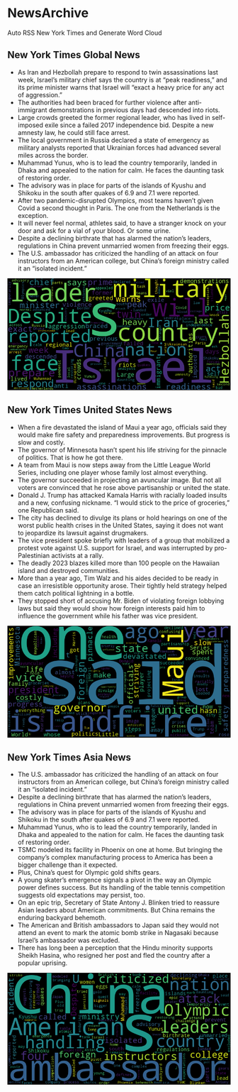 # NewsArchive
Auto RSS New York Times and Generate Word Cloud

## New York Times Global News
* As Iran and Hezbollah prepare to respond to twin assassinations last week, Israel’s military chief says the country is at “peak readiness,” and its prime minister warns that Israel will “exact a heavy price for any act of aggression.”
* The authorities had been braced for further violence after anti-immigrant demonstrations in previous days had descended into riots.
* Large crowds greeted the former regional leader, who has lived in self-imposed exile since a failed 2017 independence bid. Despite a new amnesty law, he could still face arrest.
* The local government in Russia declared a state of emergency as military analysts reported that Ukrainian forces had advanced several miles across the border.
* Muhammad Yunus, who is to lead the country temporarily, landed in Dhaka and appealed to the nation for calm. He faces the daunting task of restoring order.
* The advisory was in place for parts of the islands of Kyushu and Shikoku in the south after quakes of 6.9 and 7.1 were reported.
* After two pandemic-disrupted Olympics, most teams haven’t given Covid a second thought in Paris. The one from the Netherlands is the exception.
* It will never feel normal, athletes said, to have a stranger knock on your door and ask for a vial of your blood. Or some urine.
* Despite a declining birthrate that has alarmed the nation’s leaders, regulations in China prevent unmarried women from freezing their eggs.
* The U.S. ambassador has criticized the handling of an attack on four instructors from an American college, but China’s foreign ministry called it an “isolated incident.”

![Global](./global.png)
## New York Times United States News
* When a fire devastated the island of Maui a year ago, officials said they would make fire safety and preparedness improvements. But progress is slow and costly.
* The governor of Minnesota hasn’t spent his life striving for the pinnacle of politics. That is how he got there.
* A team from Maui is now steps away from the Little League World Series, including one player whose family lost almost everything.
* The governor succeeded in projecting an avuncular image. But not all voters are convinced that he rose above partisanship or united the state.
* Donald J. Trump has attacked Kamala Harris with racially loaded insults and a new, confusing nickname. “I would stick to the price of groceries,” one Republican said.
* The city has declined to divulge its plans or hold hearings on one of the worst public health crises in the United States, saying it does not want to jeopardize its lawsuit against drugmakers.
* The vice president spoke briefly with leaders of a group that mobilized a protest vote against U.S. support for Israel, and was interrupted by pro-Palestinian activists at a rally.
* The deadly 2023 blazes killed more than 100 people on the Hawaiian island and destroyed communities.
* More than a year ago, Tim Walz and his aides decided to be ready in case an irresistible opportunity arose. Their tightly held strategy helped them catch political lightning in a bottle.
* They stopped short of accusing Mr. Biden of violating foreign lobbying laws but said they would show how foreign interests paid him to influence the government while his father was vice president.

![US](./usnews.png)
## New York Times Asia News
* The U.S. ambassador has criticized the handling of an attack on four instructors from an American college, but China’s foreign ministry called it an “isolated incident.”
* Despite a declining birthrate that has alarmed the nation’s leaders, regulations in China prevent unmarried women from freezing their eggs.
* The advisory was in place for parts of the islands of Kyushu and Shikoku in the south after quakes of 6.9 and 7.1 were reported.
* Muhammad Yunus, who is to lead the country temporarily, landed in Dhaka and appealed to the nation for calm. He faces the daunting task of restoring order.
* TSMC modeled its facility in Phoenix on one at home. But bringing the company’s complex manufacturing process to America has been a bigger challenge than it expected.
* Plus, China’s quest for Olympic gold shifts gears.
* A young skater’s emergence signals a pivot in the way an Olympic power defines success. But its handling of the table tennis competition suggests old expectations may persist, too.
* On an epic trip, Secretary of State Antony J. Blinken tried to reassure Asian leaders about American commitments. But China remains the enduring backyard behemoth.
* The American and British ambassadors to Japan said they would not attend an event to mark the atomic bomb strike in Nagasaki because Israel’s ambassador was excluded.
* There has long been a perception that the Hindu minority supports Sheikh Hasina, who resigned her post and fled the country after a popular uprising.

![Asian](./asian.png)
